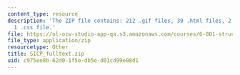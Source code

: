 ```yaml
---
content_type: resource
description: 'The ZIP file contains: 212 .gif files, 39 .html files, 2 .jpg files,
  1 .css file.'
file: https://ol-ocw-studio-app-qa.s3.amazonaws.com/courses/6-001-structure-and-interpretation-of-computer-programs-spring-2005/c975ee8b62d01f5edb5ed01cd99e08d1_SICP_fulltext.zip
file_type: application/zip
resourcetype: Other
title: SICP_fulltext.zip
uid: c975ee8b-62d0-1f5e-db5e-d01cd99e08d1
---
```

